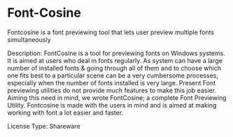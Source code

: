 # Font-Cosine
Fontcosine is a font previewing tool that lets user preview multiple fonts simultaneously

Description:
FontCosine is a tool for previewing fonts on Windows systems. It is aimed at users who deal in fonts regularly. As system can have a large number of installed fonts & going through all of them and to choose which one fits best to a particular scene can be a very cumbersome processes, especially when the number of fonts installed is very large. Present Font previewing utilities do not provide much features to make this job easier. Aiming this need in mind, we wrote FontCosine; a complete Font Previewing Utility. Fontcosine is made with the users in mind and is aimed at making working with font a lot easier and faster. 

License Type: Shareware
